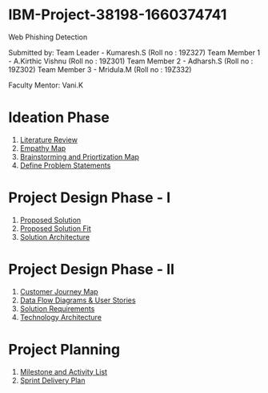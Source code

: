 # IBM-Project-38198-1660374741
Web Phishing Detection

Submitted by:
Team Leader - Kumaresh.S (Roll no : 19Z327)
Team Member 1 - A.Kirthic Vishnu (Roll no : 19Z301)
Team Member 2 - Adharsh.S (Roll no : 19Z302)
Team Member 3 - Mridula.M (Roll no : 19Z332)

Faculty Mentor: Vani.K

# Ideation Phase
1) [Literature Review](https://github.com/IBM-EPBL/IBM-Project-38198-1660374741/blob/73d734c68c19c6fe558344ce76174687be7156e4/Ideation%20Phase/Web%20Phishing%20Detection%20-%20Literature%20Review.pdf)
2) [Empathy Map](https://github.com/IBM-EPBL/IBM-Project-38198-1660374741/blob/4de0ad31110b6e470caa7c27a36d2aaed4e572a8/Ideation%20Phase/Web%20Phishing%20Detection%20Empathy%20Map.pdf)
3) [Brainstorming and Priortization Map](https://github.com/IBM-EPBL/IBM-Project-38198-1660374741/blob/4de0ad31110b6e470caa7c27a36d2aaed4e572a8/Ideation%20Phase/Web%20Phising%20Detection%20-%20Brainstorm%20and%20Ideation%20Map.pdf)
4) [Define Problem Statements](https://github.com/IBM-EPBL/IBM-Project-38198-1660374741/blob/56020ac4912f5abcfea07fff3d6101558d4298aa/Pre-Development/Ideation%20Phase/Define%20Problem%20Statements.docx.pdf)

# Project Design Phase - I
1) [Proposed Solution](https://github.com/IBM-EPBL/IBM-Project-38198-1660374741/blob/56020ac4912f5abcfea07fff3d6101558d4298aa/Pre-Development/Project%20Design%20Phase%20-%20I/Proposed%20Solution.docx.pdf)
2) [Proposed Solution Fit](https://github.com/IBM-EPBL/IBM-Project-38198-1660374741/blob/56020ac4912f5abcfea07fff3d6101558d4298aa/Pre-Development/Project%20Design%20Phase%20-%20I/Proposed%20solution%20fit.pdf)
3) [Solution Architecture](https://github.com/IBM-EPBL/IBM-Project-38198-1660374741/blob/9030299faedc94e996646b7fc824d8a55af70a2c/Pre-Development/Project%20Design%20Phase%20-%20I/Solution%20Architecture.pdf)

# Project Design Phase - II
1) [Customer Journey Map](https://github.com/IBM-EPBL/IBM-Project-38198-1660374741/blob/9030299faedc94e996646b7fc824d8a55af70a2c/Pre-Development/Project%20Design%20Phase%20-%20II/Customer%20Journey%20Map.pdf)
2) [Data Flow Diagrams & User Stories](https://github.com/IBM-EPBL/IBM-Project-38198-1660374741/blob/9030299faedc94e996646b7fc824d8a55af70a2c/Pre-Development/Project%20Design%20Phase%20-%20II/Data%20Flow%20Diagrams%20and%20User%20Stories.docx.pdf)
3) [Solution Requirements](https://github.com/IBM-EPBL/IBM-Project-38198-1660374741/blob/9030299faedc94e996646b7fc824d8a55af70a2c/Pre-Development/Project%20Design%20Phase%20-%20II/Solution%20Requirements.pdf)
4) [Technology Architecture](https://github.com/IBM-EPBL/IBM-Project-38198-1660374741/blob/9030299faedc94e996646b7fc824d8a55af70a2c/Pre-Development/Project%20Design%20Phase%20-%20II/Technology%20Architecture.pdf)

# Project Planning
1) [Milestone and Activity List](https://github.com/IBM-EPBL/IBM-Project-38198-1660374741/blob/a64ca6eca494d42eee0df19de83a8d90f129e6a0/Pre-Development/Project%20Planning/Milestone%20and%20Activity%20List.pdf)
2) [Sprint Delivery Plan](https://github.com/IBM-EPBL/IBM-Project-38198-1660374741/blob/a64ca6eca494d42eee0df19de83a8d90f129e6a0/Pre-Development/Project%20Planning/Spirit%20Delivery%20Plan.pdf)
